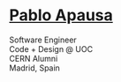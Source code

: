 # <a href="https://apausa.dev" target="_blank" rel="noreferrer">Pablo Apausa</a>

Software Engineer  
Code + Design @ UOC  
CERN Alumni  
Madrid, Spain  
